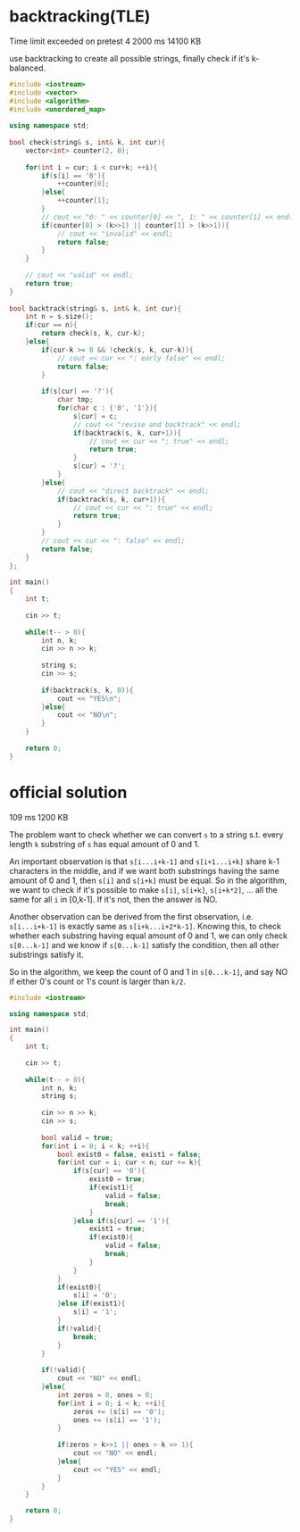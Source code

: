 # backtracking(TLE)
Time limit exceeded on pretest 4
2000 ms	14100 KB

use backtracking to create all possible strings, finally check if it's k-balanced.

```cpp
#include <iostream>
#include <vector>
#include <algorithm>
#include <unordered_map>
 
using namespace std;
 
bool check(string& s, int& k, int cur){
    vector<int> counter(2, 0);
    
    for(int i = cur; i < cur+k; ++i){
        if(s[i] == '0'){
            ++counter[0];
        }else{
            ++counter[1];
        }
        // cout << "0: " << counter[0] << ", 1: " << counter[1] << endl;
        if(counter[0] > (k>>1) || counter[1] > (k>>1)){
            // cout << "invalid" << endl;
            return false;
        }
    }
    
    // cout << "valid" << endl;
    return true;
}
 
bool backtrack(string& s, int& k, int cur){
    int n = s.size();
    if(cur == n){
        return check(s, k, cur-k);
    }else{
        if(cur-k >= 0 && !check(s, k, cur-k)){
            // cout << cur << ": early false" << endl;
            return false;
        }
        
        if(s[cur] == '?'){
            char tmp;
            for(char c : {'0', '1'}){
                s[cur] = c;
                // cout << "revise and backtrack" << endl;
                if(backtrack(s, k, cur+1)){
                    // cout << cur << ": true" << endl;
                    return true;
                }
                s[cur] = '?';
            }
        }else{
            // cout << "direct backtrack" << endl;
            if(backtrack(s, k, cur+1)){
                // cout << cur << ": true" << endl;
                return true;
            }
        }
        // cout << cur << ": false" << endl;
        return false;
    }
};
 
int main()
{
    int t;
    
    cin >> t;
    
    while(t-- > 0){
        int n, k;
        cin >> n >> k;
        
        string s;
        cin >> s;
        
        if(backtrack(s, k, 0)){
            cout << "YES\n";
        }else{
            cout << "NO\n";
        }
    }
 
    return 0;
}
```


# official solution
109 ms	1200 KB

The problem want to check whether we can convert `s` to a string s.t. every length `k` substring of `s` has equal amount of 0 and 1.

An important observation is that `s[i...i+k-1]` and `s[i+1...i+k]` share k-1 characters in the middle, 
and if we want both substrings having the same amount of 0 and 1, then `s[i]` and `s[i+k]` must be equal. 
So in the algorithm, we want to check if it's possible to make `s[i]`, `s[i+k]`, `s[i+k*2]`, ... all the same for all `i` in [0,k-1]. 
If it's not, then the answer is NO.

Another observation can be derived from the first observation, i.e. `s[i...i+k-1]` is exactly same as `s[i+k...i+2*k-1]`. 
Knowing this, to check whether each substring having equal amount of 0 and 1, 
we can only check `s[0...k-1]` and we know if `s[0...k-1]` satisfy the condition, then all other substrings satisfy it.

So in the algorithm, we keep the count of 0 and 1 in `s[0...k-1]`, and say NO if either 0's count or 1's count is larger than `k/2`.

```cpp
#include <iostream>

using namespace std;

int main()
{
    int t;
    
    cin >> t;
    
    while(t-- > 0){
        int n, k;
        string s;
        
        cin >> n >> k;
        cin >> s;
        
        bool valid = true;
        for(int i = 0; i < k; ++i){
            bool exist0 = false, exist1 = false;
            for(int cur = i; cur < n; cur += k){
                if(s[cur] == '0'){
                    exist0 = true;
                    if(exist1){
                        valid = false;
                        break;
                    }
                }else if(s[cur] == '1'){
                    exist1 = true;
                    if(exist0){
                        valid = false;
                        break;
                    }
                }
            }
            if(exist0){
                s[i] = '0';
            }else if(exist1){
                s[i] = '1';
            }
            if(!valid){
                break;
            }
        }
        
        if(!valid){
            cout << "NO" << endl;
        }else{
            int zeros = 0, ones = 0;
            for(int i = 0; i < k; ++i){
                zeros += (s[i] == '0');
                ones += (s[i] == '1');
            }
            
            if(zeros > k>>1 || ones > k >> 1){
                cout << "NO" << endl;
            }else{
                cout << "YES" << endl;
            }
        }
    }

    return 0;
}

```

